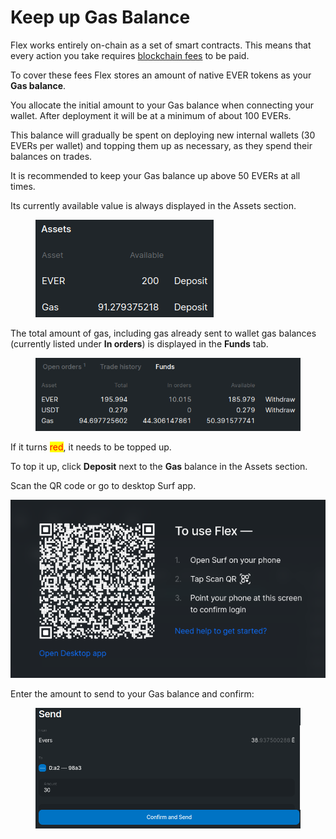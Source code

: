 # Keep up Gas Balance

Flex works entirely on-chain as a set of smart contracts. This means that every action you take requires [blockchain fees](../flex-fees.md) to be paid.

To cover these fees Flex stores an amount of native EVER tokens as your **Gas balance**.

You allocate the initial amount to your Gas balance when connecting your wallet. After deployment it will be at a minimum of about 100 EVERs.

This balance will gradually be spent on deploying new internal wallets (30 EVERs per wallet) and topping them up as necessary, as they spend their balances on trades.

It is recommended to keep your Gas balance up above 50 EVERs at all times.

Its currently available value is always displayed in the Assets section.

<figure><img src="../.gitbook/assets/014 (1).png" alt=""><figcaption></figcaption></figure>

The total amount of gas, including gas already sent to wallet gas balances (currently listed under **In orders**) is displayed in the **Funds** tab.

<figure><img src="../.gitbook/assets/021 (1).png" alt=""><figcaption></figcaption></figure>

If it turns <mark style="color:red;">red</mark>, it needs to be topped up.

To top it up, click **Deposit** next to the **Gas** balance in the Assets section.

Scan the QR code or go to desktop Surf app.

![](../.gitbook/assets/002.png)

Enter the amount to send to your Gas balance and confirm:

<figure><img src="../.gitbook/assets/025.png" alt=""><figcaption></figcaption></figure>
